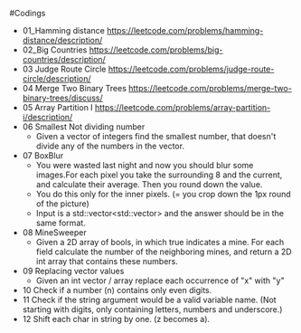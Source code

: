 #Codings

- 01_Hamming distance https://leetcode.com/problems/hamming-distance/description/
- 02_Big Countries https://leetcode.com/problems/big-countries/description/
- 03 Judge Route Circle
https://leetcode.com/problems/judge-route-circle/description/
- 04 Merge Two Binary Trees https://leetcode.com/problems/merge-two-binary-trees/discuss/
- 05 Array Partition I https://leetcode.com/problems/array-partition-i/description/
- 06 Smallest Not dividing number
  - Given a vector of integers find the smallest number, that doesn't divide any of the numbers in the vector.
- 07 BoxBlur
  - You were wasted last night and now you should blur some images.For each pixel you take the surrounding 8 and the current, and calculate their average. Then you round down the value.
  - You do this only for the inner pixels. (= you crop down the 1px round of the picture)
  - Input is a std::vector<std::vector<int>> and the answer should be in the same format.
- 08 MineSweeper
  - Given a 2D array of bools, in which true indicates a mine. For each field calculate the number of the neighboring mines, and return a 2D int array that contains these numbers.
- 09 Replacing vector values
  - Given an int vector / array replace each occurrence of "x" with "y"
- 10 Check if a number (n) contains only even digits.
- 11 Check if the string argument would be a valid variable name. (Not starting with digits, only containing letters, numbers and underscore.)
- 12 Shift each char in string by one. (z becomes a).
